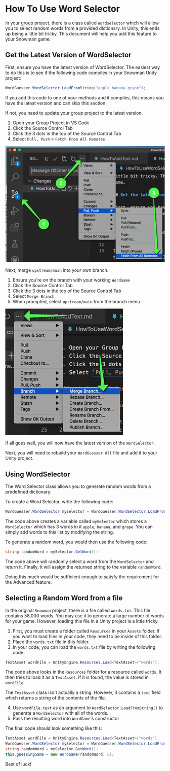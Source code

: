 # How To Use Word Selector

In your group project, there is a class called `WordSelector` which will allow you to select random words from a provided dictionary. In Unity, this ends up being a little bit tricky. This document will help you add this feature to your Snowman game.

## Get the Latest Version of WordSelector

First, ensure you have the latest version of WordSelector. The easiest way to do this is to see if the following code compiles in your Snowman Unity project:

```csharp
WordGuesser.WordSelector.LoadFromString("apple banana grape");
```

If you add this code to one of your methods and it compiles, this means you have the latest version and can skip this section.  

If not, you need to update your group project to the latest version.

1. Open your Group Project in VS Code
2. Click the Source Control Tab
3. Click the 3 dots in the top of the Source Control Tab
4. Select `Pull, Push` > `Fetch From All Remotes`

![Fetch From All Remotes](images/Fetch.png)

Next, merge `upstream/main` into your own branch.

1. Ensure you're on the branch with your working `WordGame`
2. Click the Source Control Tab
3. Click the 3 dots in the top of the Source Control Tab
4. Select `Merge Branch`
5. When prompted, select `upstream/main` from the branch menu

![Merge Branch](images/MergeBranch.png)

If all goes well, you will now have the latest version of the `WordSelector`.

Next, you will need to rebuild your `WordGuesser.dll` file and add it to your Unity project.

## Using WordSelector

The Word Selector class allows you to generate random words from a predefined dictionary.

To create a Word Selector, write the following code:

```csharp
WordGuesser.WordSelector mySelector = WordGuesser.WordSelector.LoadFromString("apple banana grape");
```

The code above creates a variable called `mySelector` which stores a `WordSelector` which has 3 words in it `apple`, `banana`, and `grape`. You can simply add words to this list by modifying the string.

To generate a random word, you would then use the following code:

```csharp
string randomWord = mySelector.GetWord();
```

The code above will randomly select a word from the `WordSelector` and return it. Finally, it will assign the returned string to the variable `randomWord`.

Doing this much would be sufficient enough to satisfy the requirement for the Advanced feature.

## Selecting a Random Word from a file

In the original `Snowman` project, there is a file called `words.txt`. This file contains 58,000 words. You may use it to generate a large number of words for your game. However, loading this file in a Unity project is a little tricky.

1. First, you must create a folder called `Resources` in your `Assets` folder. If you want to load files in your code, they need to be inside of this folder.
2. Place the `words.txt` file in this folder.
3. In your code, you can load the `words.txt` file by writing the following code:

```csharp
TextAsset wordFile = UnityEngine.Resources.Load<TextAsset>("words");
```

The code above looks in the `Resources` folder for a resource called `words`. It then tries to load it as a `TextAsset`. If it is found, the value is stored in `wordFile`.

The `TextAsset` class isn't actually a string. However, it contains a `text` field which returns a string of the contents of the file.

4. Use `wordFile.text` as an argument to `WordSelector.LoadFromString()` to generate a `WordSelector` with all of the words.
5. Pass the resulting word into `WordGame`'s constructor

The final code should look something like this:

```csharp
TextAsset wordFile = UnityEngine.Resources.Load<TextAsset>("words");
WordGuesser.WordSelector mySelector = WordGuesser.WordSelector.LoadFromString(wordFile.text);
string randomWord = mySelector.GetWord();
this.guessingGame = new WordGame(randomWord, 5);
```

Best of luck!